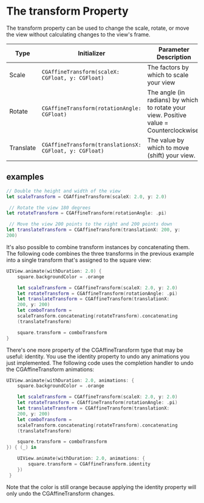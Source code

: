 # The transform Property

The transform property can be used to change the scale, rotate, or move the view without calculating changes to the view's frame.

| Type      | Initializer                                             | Parameter Description                                                                   |
| --------- | ------------------------------------------------------- | --------------------------------------------------------------------------------------- |
| Scale     | `CGAffineTransform(scaleX: CGFloat, y: CGFloat)`        | The factors by which to scale your view                                                 |
| Rotate    | `CGAffineTransform(rotationAngle: CGFloat)`             | The angle (in radians) by which to rotate your view. Positive value = Counterclockwise. |
| Translate | `CGAffineTransform(translationsX: CGFloat, y: CGFloat)` | The value by which to move (shift) your view.                                           |

## examples

```Swift
// Double the height and width of the view
let scaleTransform = CGAffineTransform(scaleX: 2.0, y: 2.0)

 // Rotate the view 180 degrees
let rotateTransform = CGAffineTransform(rotationAngle: .pi)

 // Move the view 200 points to the right and 200 points down
let translateTransform = CGAffineTransform(translationX: 200, y:
200)
```

It's also possible to combine transform instances by concatenating them. The following code combines the three transforms in the previous example into a single transform that's assigned to the square view:

```Swift
UIView.animate(withDuration: 2.0) {
    square.backgroundColor = .orange

    let scaleTransform = CGAffineTransform(scaleX: 2.0, y: 2.0)
    let rotateTransform = CGAffineTransform(rotationAngle: .pi)
    let translateTransform = CGAffineTransform(translationX:
    200, y: 200)
    let comboTransform =
    scaleTransform.concatenating(rotateTransform).concatenating
    (translateTransform)

    square.transform = comboTransform
}
```

There's one more property of the CGAffineTransform type that may be useful: identity. You use the identity property to undo any animations you just implemented. The following code uses the completion handler to undo the CGAffineTransform animations:

```Swift
UIView.animate(withDuration: 2.0, animations: {
    square.backgroundColor = .orange

    let scaleTransform = CGAffineTransform(scaleX: 2.0, y: 2.0)
    let rotateTransform = CGAffineTransform(rotationAngle: .pi)
    let translateTransform = CGAffineTransform(translationX:
    200, y: 200)
    let comboTransform =
    scaleTransform.concatenating(rotateTransform).concatenating
    (translateTransform)

    square.transform = comboTransform
}) { (_) in

    UIView.animate(withDuration: 2.0, animations: { 
        square.transform = CGAffineTransform.identity
    })
 }
```

Note that the color is still orange because applying the identity property will only undo the CGAffineTransform changes.